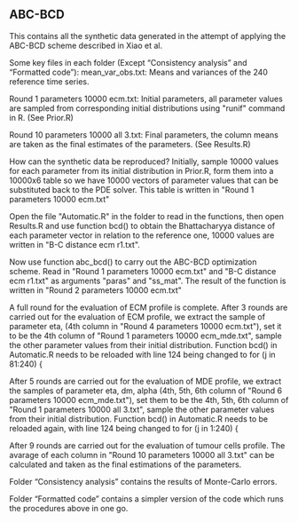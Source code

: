 ## ABC-BCD ##

This contains all the synthetic data generated in the attempt of applying the ABC-BCD scheme described in Xiao et al.

Some key files in each folder (Except “Consistency analysis” and “Formatted code”):
mean_var_obs.txt: Means and variances of the 240 reference time series.

Round 1 parameters 10000 ecm.txt: Initial parameters, all parameter values are sampled from corresponding initial distributions using "runif" command in R. (See Prior.R)

Round 10 parameters 10000 all 3.txt: Final parameters, the column means are taken as the final estimates of the parameters. (See Results.R)

How can the synthetic data be reproduced?
Initially, sample 10000 values for each parameter from its initial distribution in Prior.R, form them into a 10000x6 table so we have 10000 vectors of parameter values that can be substituted back to the PDE solver. This table is written in "Round 1 parameters 10000 ecm.txt"

Open the file "Automatic.R" in the folder to read in the functions, then open Results.R and use function bcd() to obtain the Bhattacharyya distance of each parameter vector in relation to the reference one, 10000 values are written in "B-C distance ecm r1.txt".

Now use function abc_bcd() to carry out the ABC-BCD optimization scheme. Read in "Round 1 parameters 10000 ecm.txt" and "B-C distance ecm r1.txt" as arguments "paras" and "ss_mat". The result of the function is written in "Round 2 parameters 10000 ecm.txt"

A full round for the evaluation of ECM profile is complete. After 3 rounds are carried out for the evaluation of ECM profile, we extract the sample of parameter eta, (4th column in "Round 4 parameters 10000 ecm.txt"), set it to be the 4th column of "Round 1 parameters 10000 ecm_mde.txt", sample the other parameter values from their initial distribution. Function bcd() in Automatic.R needs to be reloaded with line 124 being changed to for (j in 81:240) {

After 5 rounds are carried out for the evaluation of MDE profile, we extract the samples of parameter eta, dm, alpha (4th, 5th, 6th column of "Round 6 parameters 10000 ecm_mde.txt"), set them to be the 4th, 5th, 6th column of "Round 1 parameters 10000 all 3.txt", sample the other parameter values from their initial distribution. Function bcd() in Automatic.R needs to be reloaded again, with line 124 being changed to for (j in 1:240) {

After 9 rounds are carried out for the evaluation of tumour cells profile. The avarage of each column in "Round 10 parameters 10000 all 3.txt" can be calculated and taken as the final estimations of the parameters.

Folder “Consistency analysis” contains the results of Monte-Carlo errors. 

Folder “Formatted code” contains a simpler version of the code which runs the procedures above in one go. 
